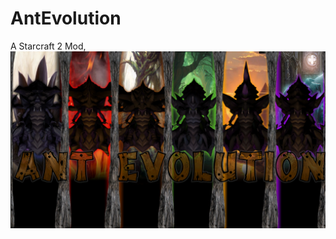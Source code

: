 # AntEvolution
A Starcraft 2 Mod,
![Screenshot](https://github.com/TheElephant-dev/AntEvolution/blob/main/Images/LoadingScreen.png)
